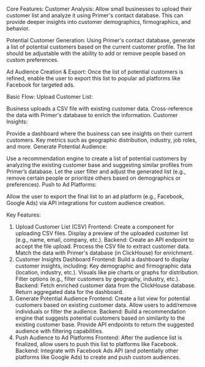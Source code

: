 Core Features:
Customer Analysis: Allow small businesses to upload their customer list and analyze it using Primer's contact database. This can provide deeper insights into customer demographics, firmographics, and behavior.

Potential Customer Generation: Using Primer's contact database, generate a list of potential customers based on the current customer profile. The list should be adjustable with the ability to add or remove people based on custom preferences.

Ad Audience Creation & Export: Once the list of potential customers is refined, enable the user to export this list to popular ad platforms like Facebook for targeted ads.

Basic Flow:
Upload Customer List:

Business uploads a CSV file with existing customer data.
Cross-reference the data with Primer's database to enrich the information.
Customer Insights:

Provide a dashboard where the business can see insights on their current customers.
Key metrics such as geographic distribution, industry, job roles, and more.
Generate Potential Audience:

Use a recommendation engine to create a list of potential customers by analyzing the existing customer base and suggesting similar profiles from Primer’s database.
Let the user filter and adjust the generated list (e.g., remove certain people or prioritize others based on demographics or preferences).
Push to Ad Platforms:

Allow the user to export the final list to an ad platform (e.g., Facebook, Google Ads) via API integrations for custom audience creation.


Key Features:

1. Upload Customer List (CSV)
Frontend:
Create a component for uploading CSV files.
Display a preview of the uploaded customer list (e.g., name, email, company, etc.).
Backend:
Create an API endpoint to accept the file upload.
Process the CSV file to extract customer data.
Match the data with Primer's database (in ClickHouse) for enrichment.
2. Customer Insights Dashboard
Frontend:
Build a dashboard to display customer insights, including:
Key demographic and firmographic data (location, industry, etc.).
Visuals like pie charts or graphs for distribution.
Filter options (e.g., filter customers by geography, industry, etc.).
Backend:
Fetch enriched customer data from the ClickHouse database.
Return aggregated data for the dashboard.
3. Generate Potential Audience
Frontend:
Create a list view for potential customers based on existing customer data.
Allow users to add/remove individuals or filter the audience.
Backend:
Build a recommendation engine that suggests potential customers based on similarity to the existing customer base.
Provide API endpoints to return the suggested audience with filtering capabilities.
4. Push Audience to Ad Platforms
Frontend:
After the audience list is finalized, allow users to push this list to platforms like Facebook.
Backend:
Integrate with Facebook Ads API (and potentially other platforms like Google Ads) to create and push custom audiences.